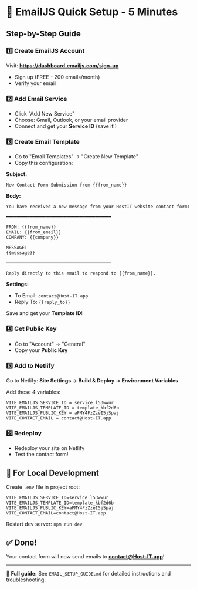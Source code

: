# 🚀 EmailJS Quick Setup - 5 Minutes

## Step-by-Step Guide

### 1️⃣ Create EmailJS Account
Visit: **https://dashboard.emailjs.com/sign-up**
- Sign up (FREE - 200 emails/month)
- Verify your email

### 2️⃣ Add Email Service
- Click "Add New Service"
- Choose: Gmail, Outlook, or your email provider
- Connect and get your **Service ID** (save it!)

### 3️⃣ Create Email Template
- Go to "Email Templates" → "Create New Template"
- Copy this configuration:

**Subject:**
```
New Contact Form Submission from {{from_name}}
```

**Body:**
```
You have received a new message from your HostIT website contact form:

━━━━━━━━━━━━━━━━━━━━━━━━━━━━━━━━━━━━━━━━

FROM: {{from_name}}
EMAIL: {{from_email}}
COMPANY: {{company}}

MESSAGE:
{{message}}

━━━━━━━━━━━━━━━━━━━━━━━━━━━━━━━━━━━━━━━━

Reply directly to this email to respond to {{from_name}}.
```

**Settings:**
- To Email: `contact@Host-IT.app`
- Reply To: `{{reply_to}}`

Save and get your **Template ID**!

### 4️⃣ Get Public Key
- Go to "Account" → "General"
- Copy your **Public Key**

### 5️⃣ Add to Netlify
Go to Netlify: **Site Settings → Build & Deploy → Environment Variables**

Add these 4 variables:
```
VITE_EMAILJS_SERVICE_ID = service_l53wwur
VITE_EMAILJS_TEMPLATE_ID = template_kbf2d6b
VITE_EMAILJS_PUBLIC_KEY = aFMY4FzZzeI5jSpaj
VITE_CONTACT_EMAIL = contact@Host-IT.app
```

### 6️⃣ Redeploy
- Redeploy your site on Netlify
- Test the contact form!

## 🎯 For Local Development

Create `.env` file in project root:
```env
VITE_EMAILJS_SERVICE_ID=service_l53wwur
VITE_EMAILJS_TEMPLATE_ID=template_kbf2d6b
VITE_EMAILJS_PUBLIC_KEY=aFMY4FzZzeI5jSpaj
VITE_CONTACT_EMAIL=contact@Host-IT.app
```

Restart dev server: `npm run dev`

## ✅ Done!
Your contact form will now send emails to **contact@Host-IT.app**!

---

📖 **Full guide:** See `EMAIL_SETUP_GUIDE.md` for detailed instructions and troubleshooting.

